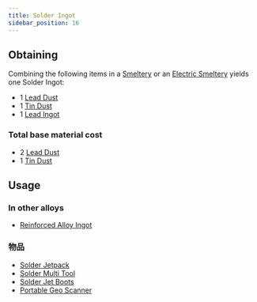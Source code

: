 ```yaml
---
title: Solder Ingot
sidebar_position: 16
---
```


## Obtaining

Combining the following items in a [Smeltery](Smeltery) or an [Electric Smeltery](Electric-Smeltery) yields one Solder Ingot:

* 1 [Lead Dust](Lead-Dust)
* 1 [Tin Dust](Tin-Dust)
* 1 [Lead Ingot](Lead-Ingot)

### Total base material cost

* 2 [Lead Dust](Lead-Dust)
* 1 [Tin Dust](Tin-Dust)

## Usage

### In other alloys

* [Reinforced Alloy Ingot](Reinforced-Alloy-Ingot)

### 物品

* [Solder Jetpack](Jetpacks)
* [Solder Multi Tool](Multi-Tools)
* [Solder Jet Boots](Jet-Boots)
* [Portable Geo Scanner](Portable-Geo-Scanner)
